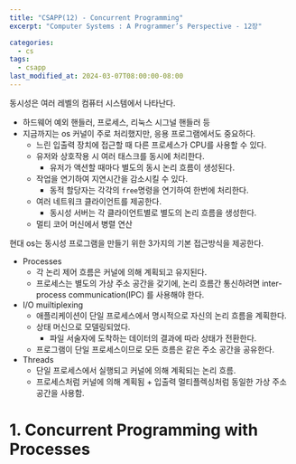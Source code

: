 ```yaml
---
title: "CSAPP(12) - Concurrent Programming"
excerpt: "Computer Systems : A Programmer’s Perspective - 12장"

categories:
  - cs
tags:
  - csapp
last_modified_at: 2024-03-07T08:00:00-08:00
---
```


동시성은 여러 레벨의 컴퓨터 시스템에서 나타난다. 
- 하드웨어 예외 핸들러, 프로세스, 리눅스 시그널 핸들러 등
- 지금까지는 os 커널이 주로 처리했지만, 응용 프로그램에서도 중요하다.
  - 느린 입출력 장치에 접근할 때 다른 프로세스가 CPU를 사용할 수 있다.
  - 유저와 상호작용 시 여러 태스크를 동시에 처리한다.
    - 유저가 액션할 때마다 별도의 동시 논리 흐름이 생성된다.
  - 작업을 연기하여 지연시간을 감소시킬 수 있다.
    - 동적 할당자는 각각의 `free`명령을 연기하여 한번에 처리한다.
  - 여러 네트워크 클라이언트를 제공한다. 
    - 동시성 서버는 각 클라이언트별로 별도의 논리 흐름을 생성한다.
  - 멀티 코어 머신에서 병렬 연산

현대 os는 동시성 프로그램을 만들기 위한 3가지의 기본 접근방식을 제공한다.
- Processes
  - 각 논리 제어 흐름은 커널에 의해 계획되고 유지된다. 
  - 프로세스는 별도의 가상 주소 공간을 갖기에, 논리 흐름간 통신하려면 inter-process communication(IPC) 를 사용해야 한다.
- I/O muiltiplexing
  - 애플리케이션이 단일 프로세스에서 명시적으로 자신의 논리 흐름을 계획한다.
  - 상태 머신으로 모델링되었다.
    - 파일 서술자에 도착하는 데이터의 결과에 따라 상태가 전환한다.
  - 프로그램이 단일 프로세스이므로 모든 흐름은 같은 주소 공간을 공유한다.
- Threads
  - 단일 프로세스에서 실행되고 커널에 의해 계획되는 논리 흐름.
  - 프로세스처럼 커널에 의해 계획됨 + 입출력 멀티플렉싱처럼 동일한 가상 주소 공간을 사용함.

# 1. Concurrent Programming with Processes